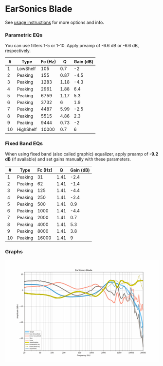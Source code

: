 # EarSonics Blade
See [usage instructions](https://github.com/jaakkopasanen/AutoEq#usage) for more options and info.

### Parametric EQs
You can use filters 1-5 or 1-10. Apply preamp of -6.6 dB or -6.6 dB, respectively.

|   # | Type      |   Fc (Hz) |    Q |   Gain (dB) |
|-----|-----------|-----------|------|-------------|
|   1 | LowShelf  |       105 | 0.7  |        -2   |
|   2 | Peaking   |       155 | 0.87 |        -4.5 |
|   3 | Peaking   |      1283 | 1.18 |        -4.3 |
|   4 | Peaking   |      2961 | 1.88 |         6.4 |
|   5 | Peaking   |      6759 | 1.17 |         5.3 |
|   6 | Peaking   |      3732 | 6    |         1.9 |
|   7 | Peaking   |      4487 | 5.99 |        -2.5 |
|   8 | Peaking   |      5515 | 4.86 |         2.3 |
|   9 | Peaking   |      9444 | 0.73 |        -2   |
|  10 | HighShelf |     10000 | 0.7  |         6   |

### Fixed Band EQs
When using fixed band (also called graphic) equalizer, apply preamp of **-9.2 dB** (if available) and set gains manually with these parameters.

|   # | Type    |   Fc (Hz) |    Q |   Gain (dB) |
|-----|---------|-----------|------|-------------|
|   1 | Peaking |        31 | 1.41 |        -2.4 |
|   2 | Peaking |        62 | 1.41 |        -1.4 |
|   3 | Peaking |       125 | 1.41 |        -4.4 |
|   4 | Peaking |       250 | 1.41 |        -2.4 |
|   5 | Peaking |       500 | 1.41 |         0.9 |
|   6 | Peaking |      1000 | 1.41 |        -4.4 |
|   7 | Peaking |      2000 | 1.41 |         0.7 |
|   8 | Peaking |      4000 | 1.41 |         5.3 |
|   9 | Peaking |      8000 | 1.41 |         3.8 |
|  10 | Peaking |     16000 | 1.41 |         9   |

### Graphs
![](./EarSonics%20Blade.png)
